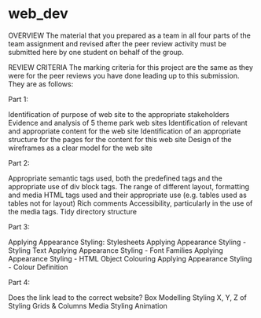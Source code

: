 # web_dev
OVERVIEW
The material that you prepared as a team in all four parts of the team assignment and revised after the peer review activity must be submitted here by one student on behalf of the group.

REVIEW CRITERIA
The marking criteria for this project are the same as they were for the peer reviews you have done leading up to this submission. They are as follows:

Part 1:

Identification of purpose of web site to the appropriate stakeholders
Evidence and analysis of 5 theme park web sites
Identification of relevant and appropriate content for the web site
Identification of an appropriate structure for the pages for the content for this web site
Design of the wireframes as a clear model for the web site

Part 2:

Appropriate semantic tags used, both the predefined tags and the appropriate use of div block tags.
The range of different layout, formatting and media HTML tags used and their appropriate use (e.g. tables used as tables not for layout)
Rich comments
Accessibility, particularly in the use of the media tags. Tidy directory structure

Part 3:

Applying Appearance Styling: Stylesheets
Applying Appearance Styling - Styling Text
Applying Appearance Styling - Font Families
Applying Appearance Styling - HTML Object Colouring
Applying Appearance Styling - Colour Definition

Part 4:

Does the link lead to the correct website?
Box Modelling Styling
X, Y, Z of Styling
Grids & Columns
Media Styling
Animation
